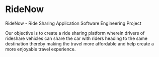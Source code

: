 # RideNow
RideNow - Ride Sharing Application
Software Engineering Project

Our objective is to create a ride sharing platform wherein drivers of rideshare vehicles
can share the car with riders heading to the same destination thereby making the travel
more affordable and help create a more enjoyable travel experience.
